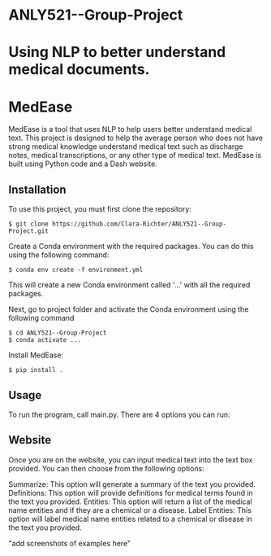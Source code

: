 # ANLY521--Group-Project
Using NLP to better understand medical documents.
=======
# MedEase
MedEase is a tool that uses NLP to help users better understand medical text. This project is designed to help the average person who does not have strong medical knowledge understand medical text such as discharge notes, medical transcriptions, or any other type of medical text. MedEase is built using Python code and a Dash website.

## Installation
To use this project, you must first clone the repository:
```
$ git clone https://github.com/Clara-Richter/ANLY521--Group-Project.git
```

Create a Conda environment with the required packages. You can do this using the following command:
```
$ conda env create -f environment.yml
```

This will create a new Conda environment called '...' with all the required packages.

Next, go to project folder and activate the Conda environment using the following command
```
$ cd ANLY521--Group-Project
$ conda activate ...
```

Install MedEase:
```
$ pip install .
```

## Usage
To run the program, call main.py. There are 4 options you can run:


## Website
Once you are on the website, you can input medical text into the text box provided. You can then choose from the following options:

Summarize: This option will generate a summary of the text you provided.   
Definitions: This option will provide definitions for medical terms found in the text you provided. 
Entities: This option will return a list of the medical name entities and if they are a chemical or a disease.
Label Entities: This option will label medical name entities related to a chemical or disease in the text you provided. 

"add screenshots of examples here"

